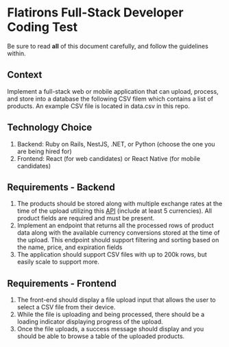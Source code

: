 # Flatirons Full-Stack Developer Coding Test

Be sure to read **all** of this document carefully, and follow the guidelines within.

## Context

Implement a full-stack web or mobile application that can upload, process, and store into a database the following CSV filem which contains a list of products. An example CSV file is located in data.csv in this repo.

## Technology Choice
1. Backend: Ruby on Rails, NestJS, .NET, or Python (choose the one you are being hired for)
2. Frontend: React (for web candidates) or React Native (for mobile candidates)

## Requirements - Backend

1. The products should be stored along with multiple exchange rates at the time of the upload utilizing this [API](https://github.com/fawazahmed0/exchange-api) (include at least 5 currencies). All product fields are required and must be present.
2. Implement an endpoint that returns all the processed rows of product data along with the available currency conversions stored at the time of the upload. This endpoint should support filtering and sorting based on the name, price, and expiration fields
4. The application should support CSV files with up to 200k rows, but easily scale to support more.

## Requirements - Frontend
1. The front-end should display a file upload input that allows the user to select a CSV file from their device.
2. While the file is uploading and being processed, there should be a loading indicator displaying progress of the upload.
3. Once the file uploads, a success message should display and you should be able to browse a table of the uploaded products. 
